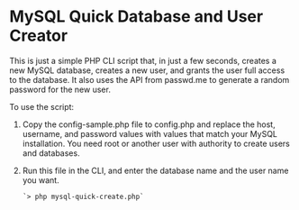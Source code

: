 MySQL Quick Database and User Creator
=====================================

This is just a simple PHP CLI script that, in just a few seconds, creates a new
MySQL database, creates a new user, and grants the user full access to the
database. It also uses the API from passwd.me to generate a random password for
the new user.

To use the script:

1. Copy the config-sample.php file to config.php and replace the
   host, username, and password values with values that match your MySQL 
   installation. You need root or another user with authority to create 
   users and databases.

2. Run this file in the CLI, and enter the database name and the user name
   you want.

       `> php mysql-quick-create.php`
